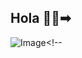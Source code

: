 ## Hola 👋🏻➡︎
![Image](https://github.com/user-attachments/assets/c88f6bf7-b369-4692-a2ca-02b15fabb0eb)<!--
